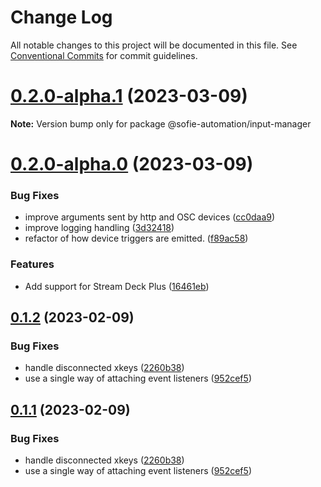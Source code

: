 # Change Log

All notable changes to this project will be documented in this file.
See [Conventional Commits](https://conventionalcommits.org) for commit guidelines.

# [0.2.0-alpha.1](https://github.com/nrkno/sofie-input-gateway/compare/v0.2.0-alpha.0...v0.2.0-alpha.1) (2023-03-09)

**Note:** Version bump only for package @sofie-automation/input-manager

# [0.2.0-alpha.0](https://github.com/nrkno/sofie-input-gateway/compare/v0.1.2...v0.2.0-alpha.0) (2023-03-09)

### Bug Fixes

- improve arguments sent by http and OSC devices ([cc0daa9](https://github.com/nrkno/sofie-input-gateway/commit/cc0daa93dc1a0a6f3080a94543ac12c689b1684d))
- improve logging handling ([3d32418](https://github.com/nrkno/sofie-input-gateway/commit/3d324188c72cf6275305e972bb919ecc1d8e055d))
- refactor of how device triggers are emitted. ([f89ac58](https://github.com/nrkno/sofie-input-gateway/commit/f89ac58371ae09e9b11e41e69090643a3be1727d))

### Features

- Add support for Stream Deck Plus ([16461eb](https://github.com/nrkno/sofie-input-gateway/commit/16461eba85033f8343dc455f8ec3a80dc7566396))

## [0.1.2](https://github.com/nrkno/sofie-input-gateway/compare/v0.1.0...v0.1.2) (2023-02-09)

### Bug Fixes

- handle disconnected xkeys ([2260b38](https://github.com/nrkno/sofie-input-gateway/commit/2260b3894913132b7d8f531ec8bfdf136815781a))
- use a single way of attaching event listeners ([952cef5](https://github.com/nrkno/sofie-input-gateway/commit/952cef55e48568c9ad28272793e58fa7302a0f81))

## [0.1.1](https://github.com/nrkno/sofie-input-gateway/compare/v0.1.0...0.1.1) (2023-02-09)

### Bug Fixes

- handle disconnected xkeys ([2260b38](https://github.com/nrkno/sofie-input-gateway/commit/2260b3894913132b7d8f531ec8bfdf136815781a))
- use a single way of attaching event listeners ([952cef5](https://github.com/nrkno/sofie-input-gateway/commit/952cef55e48568c9ad28272793e58fa7302a0f81))

